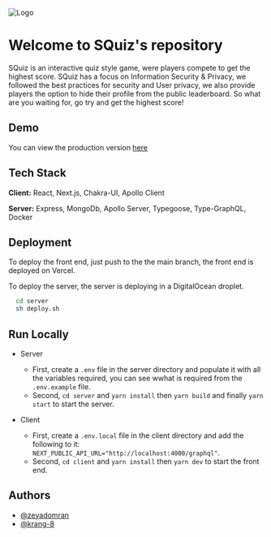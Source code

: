 
![Logo](https://squiz.zeyadomran.com/images/favicon.ico)

    
# Welcome to SQuiz's repository

SQuiz is an interactive quiz style game, were players compete to get the highest score. SQuiz has a focus on Information Security & Privacy, we followed the best practices for security and User privacy, we also provide players the option to hide their profile from the public leaderboard.
So what are you waiting for, go try and get the highest score!

## Demo

You can view the production version [here](https://squiz.zeyadomran.com)

  
## Tech Stack

**Client:** React, Next.js, Chakra-UI, Apollo Client

**Server:** Express, MongoDb, Apollo Server, Typegoose, Type-GraphQL, Docker

  
## Deployment

To deploy the front end, just push to the the main branch, the front end is deployed on Vercel.

To deploy the server, the server is deploying in a DigitalOcean droplet.

```bash
  cd server
  sh deploy.sh
```

## Run Locally

- Server
    - First, create a `.env` file in the server directory and populate it with all the variables required, you can see wwhat is required from the `.env.example` file.
    - Second, `cd server` and `yarn install` then `yarn build` and finally `yarn start` to start the server.

- Client
    - First, create a `.env.local` file in the client directory and add the following to it: `NEXT_PUBLIC_API_URL="http://localhost:4000/graphql"`.
    - Second, `cd client` and `yarn install` then `yarn dev` to start the front end.

## Authors

- [@zeyadomran](https://www.github.com/zeyadomran)
- [@krang-8](https://www.github.com/krang-8)

  
